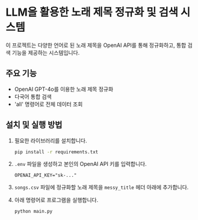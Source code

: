 # LLM을 활용한 노래 제목 정규화 및 검색 시스템

이 프로젝트는 다양한 언어로 된 노래 제목을 OpenAI API를 통해 정규화하고, 통합 검색 기능을 제공하는 시스템입니다.

## 주요 기능
- OpenAI GPT-4o를 이용한 노래 제목 정규화
- 다국어 통합 검색
- 'all' 명령어로 전체 데이터 조회

## 설치 및 실행 방법
1.  필요한 라이브러리를 설치합니다.
    ```bash
    pip install -r requirements.txt
    ```
2.  `.env` 파일을 생성하고 본인의 OpenAI API 키를 입력합니다.
    ```
    OPENAI_API_KEY="sk-..."
    ```
3.  `songs.csv` 파일에 정규화할 노래 제목을 `messy_title` 헤더 아래에 추가합니다.

4.  아래 명령어로 프로그램을 실행합니다.
    ```bash
    python main.py
    ```